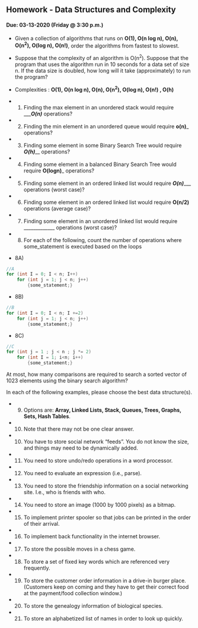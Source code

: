 ## Homework - Data Structures and Complexity
#### Due: 03-13-2020 (Friday @ 3:30 p.m.)

- Given a collection of algorithms that runs on **O(1), O(n log n), O(n), O(n<sup>2</sup>), O(log n), O(n!)**, order the algorithms from fastest to slowest.
    
- Suppose that the complexity of an algorithm is O(n<sup>2</sup>). Suppose that the program that uses the algorithm run in 10 seconds for a data set of size n. If the data size is doubled, how long will it take (approximately) to run the program? 


- Complexities : **O(1), O(n log n), O(n), O(n<sup>2</sup>), O(log n), O(n!) , O(h)**
- 1) Finding the max element in an unordered stack would require ________O(n)_____ operations?
- 2) Finding the min element in an unordered queue would require ______o(n)_______ operations?
- 3) Finding some element in some Binary Search Tree would require _____O(h)_______ operations?
- 4) Finding some element in a balanced Binary Search Tree would require ______O(logn)_______ operations?
- 5) Finding some element in an ordered linked list would require _____O(n)________ operations (worst case)?
- 6) Finding some element in an ordered linked list would require ______O(n/2)______ operations (average case)?
- 7) Finding some element in an unordered linked list would require _____________ operations (worst case)?


- 8) For each of the following, count the number of operations where some_statement is executed based on the loops

- 8A)
```cpp
//A
for (int I = 0; I < n; I++)
    for (int j = 1; j < n; j++)
        {some_statement;}
```
- 8B)
```cpp
//B
for (int I = 0; I < n; I +=2)
    for (int j = 1; j < n; j++)
        {some_statement;}
```

- 8C)
```cpp
//C
for (int j = 1 ; j < n ; j *= 2)
    for (int I = 1; i<n; i++)
        {some_statement;} 
```

At most, how many comparisons are required to search a sorted vector of 1023 elements using the binary
search algorithm?

In each of the following examples, please choose the best data structure(s).
- 9) Options are: **Array, Linked Lists, Stack, Queues, Trees, Graphs, Sets, Hash Tables**. 
- 10) Note that there may not be one clear answer.

- 10) You have to store social network “feeds”. You do not know the size, and things may need to be dynamically added.
- 11) You need to store undo/redo operations in a word processor.
- 12) You need to evaluate an expression (i.e., parse).
- 13) You need to store the friendship information on a social networking site. I.e., who is friends with who.
- 14) You need to store an image (1000 by 1000 pixels) as a bitmap.
- 15) To implement printer spooler so that jobs can be printed in the order of their arrival.
- 16) To implement back functionality in the internet browser.
- 17) To store the possible moves in a chess game.
- 18) To store a set of fixed key words which are referenced very frequently.
- 19) To store the customer order information in a drive-in burger place. (Customers keep on coming and they have to get their correct food at the payment/food collection window.)
- 20) To store the genealogy information of biological species.
- 21) To store an alphabetized list of names in order to look up quickly.
